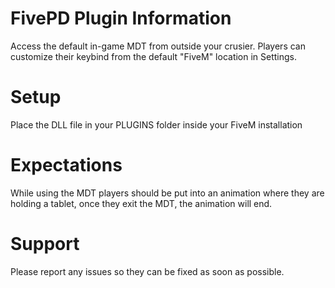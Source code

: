 # FivePD Plugin Information
Access the default in-game MDT from outside your crusier. Players can customize their keybind from the default "FiveM" location in Settings.

# Setup
Place the DLL file in your PLUGINS folder inside your FiveM installation

# Expectations
While using the MDT players should be put into an animation where they are holding a tablet, once they exit the MDT, the animation will end.

# Support
Please report any issues so they can be fixed as soon as possible.
